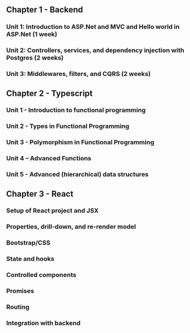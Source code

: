 ## Chapter 1 - Backend 
  ### Unit 1: Introduction to ASP.Net and MVC and Hello world in ASP.Net (1 week)

  ### Unit 2: Controllers, services, and dependency injection with Postgres (2 weeks)

  ### Unit 3: Middlewares, filters, and CQRS (2 weeks)


## Chapter 2 - Typescript

  ### Unit 1 - Introduction to functional programming
  
  ### Unit 2 - Types in Functional Programming

  ### Unit 3 - Polymorphism in Functional Programming
  
  ### Unit 4 – Advanced Functions

  ### Unit 5 - Advanced (hierarchical) data structures


## Chapter 3 - React
  ### Setup of React project and JSX
  
  ### Properties, drill-down, and re-render model

  ### Bootstrap/CSS

  ### State and hooks

  ### Controlled components

  ### Promises

  ### Routing

  ### Integration with backend